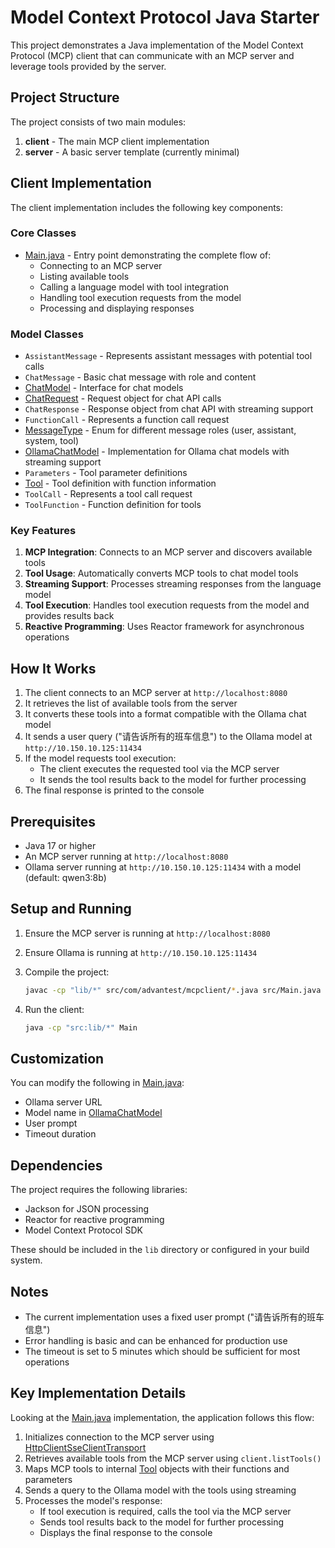 # Model Context Protocol Java Starter

This project demonstrates a Java implementation of the Model Context Protocol (MCP) client that can communicate with an MCP server and leverage tools provided by the server.

## Project Structure

The project consists of two main modules:

1. **client** - The main MCP client implementation
2. **server** - A basic server template (currently minimal)

## Client Implementation

The client implementation includes the following key components:

### Core Classes

- [Main.java](file://D:\AI\mcp\java-mcp-starter\client\src\Main.java) - Entry point demonstrating the complete flow of:
    - Connecting to an MCP server
    - Listing available tools
    - Calling a language model with tool integration
    - Handling tool execution requests from the model
    - Processing and displaying responses

### Model Classes

- `AssistantMessage` - Represents assistant messages with potential tool calls
- `ChatMessage` - Basic chat message with role and content
- [ChatModel](file://D:\AI\mcp\java-mcp-starter\client\src\com\advantest\mcpclient\ChatModel.java#L10-L15) - Interface for chat models
- [ChatRequest](file://D:\AI\mcp\java-mcp-starter\client\src\com\advantest\mcpclient\ChatRequest.java#L13-L82) - Request object for chat API calls
- `ChatResponse` - Response object from chat API with streaming support
- `FunctionCall` - Represents a function call request
- [MessageType](file://D:\AI\mcp\java-mcp-starter\client\src\com\advantest\mcpclient\MessageType.java#L7-L31) - Enum for different message roles (user, assistant, system, tool)
- [OllamaChatModel](file://D:\AI\mcp\java-mcp-starter\client\src\com\advantest\mcpclient\OllamaChatModel.java#L12-L55) - Implementation for Ollama chat models with streaming support
- `Parameters` - Tool parameter definitions
- [Tool](file://D:\AI\mcp\java-mcp-starter\client\src\com\advantest\mcpclient\Tool.java#L7-L21) - Tool definition with function information
- `ToolCall` - Represents a tool call request
- `ToolFunction` - Function definition for tools

### Key Features

1. **MCP Integration**: Connects to an MCP server and discovers available tools
2. **Tool Usage**: Automatically converts MCP tools to chat model tools
3. **Streaming Support**: Processes streaming responses from the language model
4. **Tool Execution**: Handles tool execution requests from the model and provides results back
5. **Reactive Programming**: Uses Reactor framework for asynchronous operations

## How It Works

1. The client connects to an MCP server at `http://localhost:8080`
2. It retrieves the list of available tools from the server
3. It converts these tools into a format compatible with the Ollama chat model
4. It sends a user query ("请告诉所有的班车信息") to the Ollama model at `http://10.150.10.125:11434`
5. If the model requests tool execution:
    - The client executes the requested tool via the MCP server
    - It sends the tool results back to the model for further processing
6. The final response is printed to the console

## Prerequisites

- Java 17 or higher
- An MCP server running at `http://localhost:8080`
- Ollama server running at `http://10.150.10.125:11434` with a model (default: qwen3:8b)

## Setup and Running

1. Ensure the MCP server is running at `http://localhost:8080`
2. Ensure Ollama is running at `http://10.150.10.125:11434`
3. Compile the project:
   ```bash
   javac -cp "lib/*" src/com/advantest/mcpclient/*.java src/Main.java
   ```


4. Run the client:
   ```bash
   java -cp "src:lib/*" Main
   ```


## Customization

You can modify the following in [Main.java](file://D:\AI\mcp\java-mcp-starter\client\src\Main.java):
- Ollama server URL
- Model name in [OllamaChatModel](file://D:\AI\mcp\java-mcp-starter\client\src\com\advantest\mcpclient\OllamaChatModel.java#L12-L55)
- User prompt
- Timeout duration

## Dependencies

The project requires the following libraries:
- Jackson for JSON processing
- Reactor for reactive programming
- Model Context Protocol SDK

These should be included in the `lib` directory or configured in your build system.

## Notes

- The current implementation uses a fixed user prompt ("请告诉所有的班车信息")
- Error handling is basic and can be enhanced for production use
- The timeout is set to 5 minutes which should be sufficient for most operations

## Key Implementation Details

Looking at the [Main.java](file://D:\AI\mcp\java-mcp-starter\client\src\Main.java) implementation, the application follows this flow:

1. Initializes connection to the MCP server using [HttpClientSseClientTransport](file://io\modelcontextprotocol\client\transport\HttpClientSseClientTransport.java#L16-L63)
2. Retrieves available tools from the MCP server using `client.listTools()`
3. Maps MCP tools to internal [Tool](file://io\modelcontextprotocol\spec\McpSchema.java#L573-L587) objects with their functions and parameters
4. Sends a query to the Ollama model with the tools using streaming
5. Processes the model's response:
    - If tool execution is required, calls the tool via the MCP server
    - Sends tool results back to the model for further processing
    - Displays the final response to the console